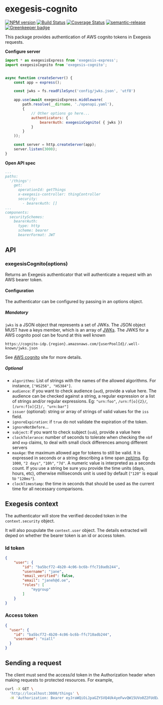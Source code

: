 # exegesis-cognito

[![NPM version](https://badge.fury.io/js/exegesis-cognito.svg)](https://www.npmjs.com/package/exegesis-cognito)
[![Build Status](https://travis-ci.org/niallmccullagh/exegesis-cognito.svg)](https://travis-ci.org/niallmccullagh/exegesis-cognito)
[![Coverage Status](https://coveralls.io/repos/github/niallmccullagh/exegesis-cognito/badge.svg?branch=master)](https://coveralls.io/github/niallmccullagh/exegesis-cognito?branch=master)
[![semantic-release](https://img.shields.io/badge/%20%20%F0%9F%93%A6%F0%9F%9A%80-semantic--release-e10079.svg)](https://github.com/semantic-release/semantic-release) 
[![Greenkeeper badge](https://badges.greenkeeper.io/niallmccullagh/exegesis-cognito.svg)](https://greenkeeper.io/)

This package provides authentication of AWS cognito tokens in Exegesis requests.

**Configure server**
```js
import * as exegesisExpress from 'exegesis-express';
import exegesisCognito from 'exegesis-cognito';


async function createServer() {
    const app = express();

    const jwks = fs.readFileSync('config/jwks.json', 'utf8')

    app.use(await exegesisExpress.middleware(
        path.resolve(__dirname, './openapi.yaml'),
        {
            // Other options go here...
            authenticators: {
                bearerAuth: exegesisCognito( { jwks })
            }
        }
    ));

    const server = http.createServer(app);
    server.listen(3000);
}
```

**Open API spec**

```yaml
...
paths:
  '/things':
    get:
      operationId: getThings
      x-exegesis-controller: thingController
      security:
        - bearerAuth: []
...
components:
  securitySchemes:
    bearerAuth:
      type: http
      scheme: bearer
      bearerFormat: JWT
```
## API

### exegesisCognito(options)

Returns an Exegesis authenticator that will authenticate a request with an AWS bearer token.

#### Configuration

The authenticator can be configured by passing in an options object.

##### Mandatory

`jwks` is a JSON object that represents a set of JWKs. The JSON object MUST have a keys member, which is an
array of [JWKs](https://tools.ietf.org/html/rfc7517). The JWKS for a AWS cognito pool can be found at this well known

`https://cognito-idp.{region}.amazonaws.com/{userPoolId}/.well-known/jwks.json`

See [AWS cognito](https://aws.amazon.com/cognito/) site for more details.

##### Optional

* `algorithms`: List of strings with the names of the allowed algorithms. For instance, `["HS256", "HS384"]`.
* `audience`: if you want to check audience (`aud`), provide a value here. The audience can be checked against a string, a regular expression or a list of strings and/or regular expressions. Eg: `"urn:foo"`, `/urn:f[o]{2}/`, `[/urn:f[o]{2}/, "urn:bar"]`
* `issuer` (optional): string or array of strings of valid values for the `iss` field.
* `ignoreExpiration`: if `true` do not validate the expiration of the token.
* `ignoreNotBefore`...
* `subject`: if you want to check subject (`sub`), provide a value here
* `clockTolerance`: number of seconds to tolerate when checking the `nbf` and `exp` claims, to deal with small clock differences among different servers
* `maxAge`: the maximum allowed age for tokens to still be valid. It is expressed in seconds or a string describing a time span [zeit/ms](https://github.com/zeit/ms). Eg: `1000`, `"2 days"`, `"10h"`, `"7d"`. A numeric value is interpreted as a seconds count. If you use a string be sure you provide the time units (days, hours, etc), otherwise milliseconds unit is used by default (`"120"` is equal to `"120ms"`).
* `clockTimestamp`: the time in seconds that should be used as the current time for all necessary comparisons.


## Exegesis context

The authenticator will store the verified decoded token in the `context.security` object.
 

It will also poupulate the `context.user` object. The details extracted will deped on whether the bearer token is an id 
or access token.    

### Id token
```json
{
    "user": {
        "id": "ba5bcf72-4b20-4c06-bc6b-ffc710adb244",
        "username": "jane",
        "email_verified": false,
        "email": "janeh@d.oe",
        "roles": [
            "mygroup"
        ]
    }
}
```

### Access token

```json
{
  "user": {
    "id": "ba5bcf72-4b20-4c06-bc6b-ffc710adb244",
    "username": "niall"
  }
}
```

## Sending a request

The client must send the access/id token in the Authorization header when making requests to protected resources.
For example,

```bash
curl -X GET \
  'http://localhost:3000/things' \
  -H 'Authorization: Bearer eyJraWQiOiJpaGZYSVQ4Uk4yeFwvQW15UVo0Z2FUdEw5T3ZqQVpQa3RUcHY4SUpTbWttaz0iLCJhbGciOiJSUzI1NiJ9.eyJzdWIiOiJiYTViY2Y3Mi00YjIwLTRjMDYtYmM2Yi1mZmM3MTBhZGIyNDQiLCJhdWQiOiIyNzh2b2EwY3UzM2Mxa3VlODJyYTYycTY1cSIsImNvZ25pdG86Z3JvdXBzIjpbIm15Z3JvdXAiXSwiZW1haWxfdmVyaWZpZWQiOnRydWUsImV2ZW50X2lkIjoiMzI4NDRkNDgtYjFkZC0xMWU4LWE0NzQtMDVhN2YwNzQzYmE3IiwidG9rZW5fdXNlIjoiaWQiLCJhdXRoX3RpbWUiOjE1MzYyNDI0MjIsImlzcyI6Imh0dHBzOlwvXC9jb2duaXRvLWlkcC51cy1lYXN0LTEuYW1hem9uYXdzLmNvbVwvdXMtZWFzdC0xX1RFU1QiLCJjb2duaXRvOnVzZXJuYW1lIjoiamFuZSIsImV4cCI6MTUzNjI0NjAyMiwiaWF0IjoxNTM2MjQyNDIyLCJlbWFpbCI6ImphbmVAZC5vZSJ9.IdZV1F0MxEU0eC_6Qe_98EjgMSgYEGhP-mwqZtzQb4L8U1jOw-hnK4J1REChsaOatffE-aOJ4uoLV4oPYedRqnX4ABJ9XueN3lWfcZHc_DE2RTvDuEAV7hHoNTZwwn_mgaaYwLNMMOJeciXu3iM7PeT7xJAjdCxcdczZi1hPpqBc9Yx9wM7EMHyEo5klov3zRPJyvFPEpQPgpG1TjNkuvFwcl848YaXQDdlS9rXtTOySBVQu913e3i25VBnxZGxeHpFO3mmUomefOprDEvZpBSPg3-Di4F2-vKDzIl1OT98J8GayrJnD39O1TMUdiW-ApZKBFydtJtqvydQoVmEo_g'
```
